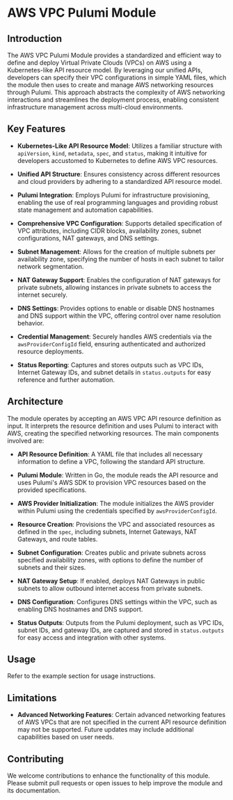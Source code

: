 # AWS VPC Pulumi Module

## Introduction

The AWS VPC Pulumi Module provides a standardized and efficient way to define and deploy Virtual Private Clouds (VPCs) on AWS using a Kubernetes-like API resource model. By leveraging our unified APIs, developers can specify their VPC configurations in simple YAML files, which the module then uses to create and manage AWS networking resources through Pulumi. This approach abstracts the complexity of AWS networking interactions and streamlines the deployment process, enabling consistent infrastructure management across multi-cloud environments.

## Key Features

- **Kubernetes-Like API Resource Model**: Utilizes a familiar structure with `apiVersion`, `kind`, `metadata`, `spec`, and `status`, making it intuitive for developers accustomed to Kubernetes to define AWS VPC resources.

- **Unified API Structure**: Ensures consistency across different resources and cloud providers by adhering to a standardized API resource model.

- **Pulumi Integration**: Employs Pulumi for infrastructure provisioning, enabling the use of real programming languages and providing robust state management and automation capabilities.

- **Comprehensive VPC Configuration**: Supports detailed specification of VPC attributes, including CIDR blocks, availability zones, subnet configurations, NAT gateways, and DNS settings.

- **Subnet Management**: Allows for the creation of multiple subnets per availability zone, specifying the number of hosts in each subnet to tailor network segmentation.

- **NAT Gateway Support**: Enables the configuration of NAT gateways for private subnets, allowing instances in private subnets to access the internet securely.

- **DNS Settings**: Provides options to enable or disable DNS hostnames and DNS support within the VPC, offering control over name resolution behavior.

- **Credential Management**: Securely handles AWS credentials via the `awsProviderConfigId` field, ensuring authenticated and authorized resource deployments.

- **Status Reporting**: Captures and stores outputs such as VPC IDs, Internet Gateway IDs, and subnet details in `status.outputs` for easy reference and further automation.

## Architecture

The module operates by accepting an AWS VPC API resource definition as input. It interprets the resource definition and uses Pulumi to interact with AWS, creating the specified networking resources. The main components involved are:

- **API Resource Definition**: A YAML file that includes all necessary information to define a VPC, following the standard API structure.

- **Pulumi Module**: Written in Go, the module reads the API resource and uses Pulumi's AWS SDK to provision VPC resources based on the provided specifications.

- **AWS Provider Initialization**: The module initializes the AWS provider within Pulumi using the credentials specified by `awsProviderConfigId`.

- **Resource Creation**: Provisions the VPC and associated resources as defined in the `spec`, including subnets, Internet Gateways, NAT Gateways, and route tables.

- **Subnet Configuration**: Creates public and private subnets across specified availability zones, with options to define the number of subnets and their sizes.

- **NAT Gateway Setup**: If enabled, deploys NAT Gateways in public subnets to allow outbound internet access from private subnets.

- **DNS Configuration**: Configures DNS settings within the VPC, such as enabling DNS hostnames and DNS support.

- **Status Outputs**: Outputs from the Pulumi deployment, such as VPC IDs, subnet IDs, and gateway IDs, are captured and stored in `status.outputs` for easy access and integration with other systems.

## Usage

Refer to the example section for usage instructions.

## Limitations

- **Advanced Networking Features**: Certain advanced networking features of AWS VPCs that are not specified in the current API resource definition may not be supported. Future updates may include additional capabilities based on user needs.

## Contributing

We welcome contributions to enhance the functionality of this module. Please submit pull requests or open issues to help improve the module and its documentation.
